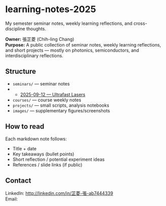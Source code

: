 # learning-notes-2025
My semester seminar notes, weekly learning reflections, and cross-discipline thoughts.

**Owner:** 張芷菱 (Chih-ling Chang)  
**Purpose:** A public collection of seminar notes, weekly learning reflections, and short projects — mostly on photonics, semiconductors, and interdisciplinary reflections.

## Structure
- `seminars/` — seminar notes
- - [2025-09-12 — Ultrafast Lasers](seminars/2025-09-12-ultrafast-lasers.md)
- `courses/` — course weekly notes
- `projects/` — small scripts, analysis notebooks 
- `images/` — supplementary figures/screenshots

## How to read
Each markdown note follows:
- Title + date
- Key takeaways (bullet points)
- Short reflection / potential experiment ideas
- References / slide links (if public)

## Contact
LinkedIn: http://linkedin.com/in/芷菱-張-ab7444339  
Email: 

